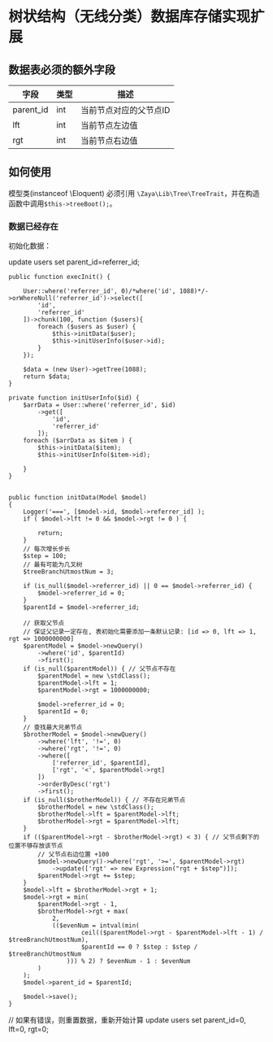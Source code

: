 # 树状结构（无线分类）数据库存储实现扩展

## 数据表必须的额外字段

| 字段 | 类型 | 描述 |
| ---- | ---- | ---- |
| parent_id | int | 当前节点对应的父节点ID |
| lft | int | 当前节点左边值|
| rgt |int | 当前节点右边值 |

## 如何使用

模型类(instanceof \Eloquent) 必须引用 `\Zaya\Lib\Tree\TreeTrait`，并在构造函数中调用`$this->treeBoot();`。
### 数据已经存在
初始化数据：

update users set parent_id=referrer_id;

    public function execInit() {

        User::where('referrer_id', 0)/*where('id', 1088)*/->orWhereNull('referrer_id')->select([
            'id',
            'referrer_id'
        ])->chunk(100, function ($users){
            foreach ($users as $user) {
                $this->initData($user);
                $this->initUserInfo($user->id);
            }
        });

        $data = (new User)->getTree(1088);
        return $data;
    }

    private function initUserInfo($id) {
        $arrData = User::where('referrer_id', $id)
            ->get([
                'id',
                'referrer_id'
            ]);
        foreach ($arrData as $item ) {
            $this->initData($item);
            $this->initUserInfo($item->id);

        }
    }


    public function initData(Model $model)
    {
        Logger('===', [$model->id, $model->referrer_id] );
        if ( $model->lft != 0 && $model->rgt != 0 ) {

            return;
        }
        // 每次增长步长
        $step = 100;
        // 最有可能为几叉树
        $treeBranchUtmostNum = 3;

        if (is_null($model->referrer_id) || 0 == $model->referrer_id) {
            $model->referrer_id = 0;
        }
        $parentId = $model->referrer_id;

        // 获取父节点
        // 保证父记录一定存在, 表初始化需要添加一条默认记录: [id => 0, lft => 1, rgt => 1000000000]
        $parentModel = $model->newQuery()
            ->where('id', $parentId)
            ->first();
        if (is_null($parentModel)) { // 父节点不存在
            $parentModel = new \stdClass();
            $parentModel->lft = 1;
            $parentModel->rgt = 1000000000;

            $model->referrer_id = 0;
            $parentId = 0;
        }
        // 查找最大兄弟节点
        $brotherModel = $model->newQuery()
            ->where('lft', '!=', 0)
            ->where('rgt', '!=', 0)
            ->where([
                ['referrer_id', $parentId],
                ['rgt', '<', $parentModel->rgt]
            ])
            ->orderByDesc('rgt')
            ->first();
        if (is_null($brotherModel)) { // 不存在兄弟节点
            $brotherModel = new \stdClass();
            $brotherModel->lft = $parentModel->lft;
            $brotherModel->rgt = $parentModel->lft;
        }
        if (($parentModel->rgt - $brotherModel->rgt) < 3) { // 父节点剩下的位置不够存放该节点
            // 父节点右边位置 +100
            $model->newQuery()->where('rgt', '>=', $parentModel->rgt)
                ->update(['rgt' => new Expression("rgt + $step")]);
            $parentModel->rgt += $step;
        }
        $model->lft = $brotherModel->rgt + 1;
        $model->rgt = min(
            $parentModel->rgt - 1,
            $brotherModel->rgt + max(
                2,
                (($evenNum = intval(min(
                        ceil(($parentModel->rgt - $parentModel->lft - 1) / $treeBranchUtmostNum),
                        $parentId == 0 ? $step : $step / $treeBranchUtmostNum
                    ))) % 2) ? $evenNum - 1 : $evenNum
            )
        );
        $model->parent_id = $parentId;
 
        $model->save();
    }

// 如果有错误，则重置数据，重新开始计算
update users set parent_id=0, lft=0, rgt=0;